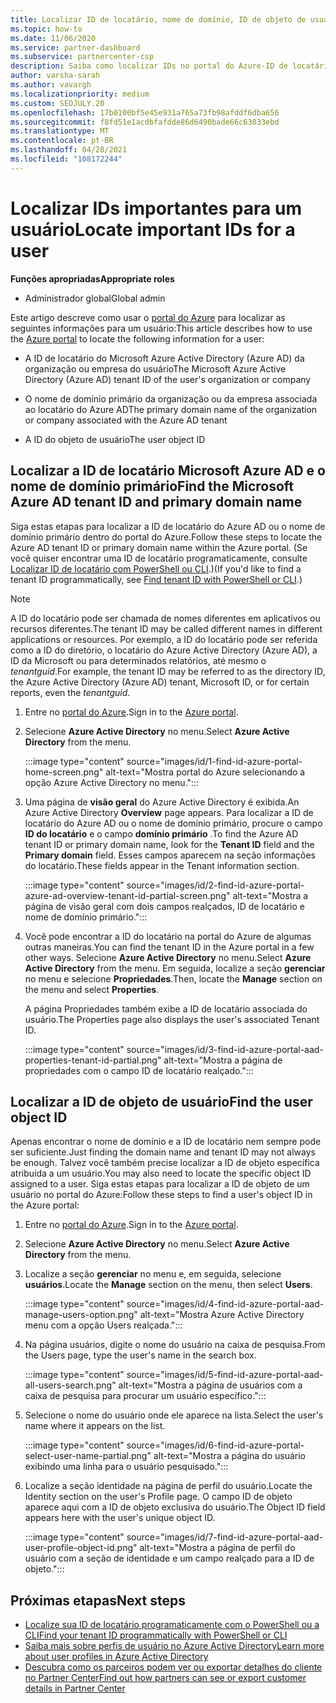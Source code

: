 ```yaml
---
title: Localizar ID de locatário, nome de domínio, ID de objeto de usuário
ms.topic: how-to
ms.date: 11/06/2020
ms.service: partner-dashboard
ms.subservice: partnercenter-csp
description: Saiba como localizar IDs no portal do Azure-ID de locatário do Azure AD, nome de domínio ou ID de objeto de usuário específico de uma organização. Algumas tarefas precisam dessas informações.
author: varsha-sarah
ms.author: vavargh
ms.localizationpriority: medium
ms.custom: SEOJULY.20
ms.openlocfilehash: 17b0100bf5e45e931a765a73fb98afddf6dba656
ms.sourcegitcommit: f8fd51e1acdbfafdde86d6490bade66c63033ebd
ms.translationtype: MT
ms.contentlocale: pt-BR
ms.lasthandoff: 04/28/2021
ms.locfileid: "108172244"
---
```

# <a name="locate-important-ids-for-a-user"></a><span data-ttu-id="e7d40-104">Localizar IDs importantes para um usuário</span><span class="sxs-lookup"><span data-stu-id="e7d40-104">Locate important IDs for a user</span></span>

<span data-ttu-id="e7d40-105">**Funções apropriadas**</span><span class="sxs-lookup"><span data-stu-id="e7d40-105">**Appropriate roles**</span></span>

- <span data-ttu-id="e7d40-106">Administrador global</span><span class="sxs-lookup"><span data-stu-id="e7d40-106">Global admin</span></span>

<span data-ttu-id="e7d40-107">Este artigo descreve como usar o [portal do Azure](https://portal.azure.com/) para localizar as seguintes informações para um usuário:</span><span class="sxs-lookup"><span data-stu-id="e7d40-107">This article describes how to use the [Azure portal](https://portal.azure.com/) to locate the following information for a user:</span></span>

- <span data-ttu-id="e7d40-108">A ID de locatário do Microsoft Azure Active Directory (Azure AD) da organização ou empresa do usuário</span><span class="sxs-lookup"><span data-stu-id="e7d40-108">The Microsoft Azure Active Directory (Azure AD) tenant ID of the user's organization or company</span></span>

- <span data-ttu-id="e7d40-109">O nome de domínio primário da organização ou da empresa associada ao locatário do Azure AD</span><span class="sxs-lookup"><span data-stu-id="e7d40-109">The primary domain name of the organization or company associated with the Azure AD tenant</span></span>

- <span data-ttu-id="e7d40-110">A ID do objeto de usuário</span><span class="sxs-lookup"><span data-stu-id="e7d40-110">The user object ID</span></span>

## <a name="find-the-microsoft-azure-ad-tenant-id-and-primary-domain-name"></a><span data-ttu-id="e7d40-111">Localizar a ID de locatário Microsoft Azure AD e o nome de domínio primário</span><span class="sxs-lookup"><span data-stu-id="e7d40-111">Find the Microsoft Azure AD tenant ID and primary domain name</span></span>

<span data-ttu-id="e7d40-112">Siga estas etapas para localizar a ID de locatário do Azure AD ou o nome de domínio primário dentro do portal do Azure.</span><span class="sxs-lookup"><span data-stu-id="e7d40-112">Follow these steps to locate the Azure AD tenant ID or primary domain name within the Azure portal.</span></span> <span data-ttu-id="e7d40-113">(Se você quiser encontrar uma ID de locatário programaticamente, consulte [Localizar ID de locatário com PowerShell ou CLI](/azure/active-directory/fundamentals/active-directory-how-to-find-tenant.md#find-tenant-id-with-powershell).)</span><span class="sxs-lookup"><span data-stu-id="e7d40-113">(If you'd like to find a tenant ID programmatically, see [Find tenant ID with PowerShell or CLI](/azure/active-directory/fundamentals/active-directory-how-to-find-tenant.md#find-tenant-id-with-powershell).)</span></span>

> [!NOTE]
> <span data-ttu-id="e7d40-114">A ID do locatário pode ser chamada de nomes diferentes em aplicativos ou recursos diferentes.</span><span class="sxs-lookup"><span data-stu-id="e7d40-114">The tenant ID may be called different names in different applications or resources.</span></span> <span data-ttu-id="e7d40-115">Por exemplo, a ID do locatário pode ser referida como a ID do diretório, o locatário do Azure Active Directory (Azure AD), a ID da Microsoft ou para determinados relatórios, até mesmo o *tenantguid*.</span><span class="sxs-lookup"><span data-stu-id="e7d40-115">For example, the tenant ID may be referred to as the directory ID, the Azure Active Directory (Azure AD) tenant, Microsoft ID, or for certain reports, even the *tenantguid*.</span></span>

1. <span data-ttu-id="e7d40-116">Entre no [portal do Azure](https://portal.azure.com/).</span><span class="sxs-lookup"><span data-stu-id="e7d40-116">Sign in to the [Azure portal](https://portal.azure.com/).</span></span>

2. <span data-ttu-id="e7d40-117">Selecione **Azure Active Directory** no menu.</span><span class="sxs-lookup"><span data-stu-id="e7d40-117">Select **Azure Active Directory** from the menu.</span></span>

   :::image type="content" source="images/id/1-find-id-azure-portal-home-screen.png" alt-text="Mostra portal do Azure selecionando a opção Azure Active Directory no menu.":::

3. <span data-ttu-id="e7d40-119">Uma página de **visão geral** do Azure Active Directory é exibida.</span><span class="sxs-lookup"><span data-stu-id="e7d40-119">An Azure Active Directory **Overview** page appears.</span></span> <span data-ttu-id="e7d40-120">Para localizar a ID de locatário do Azure AD ou o nome de domínio primário, procure o campo **ID do locatário** e o campo **domínio primário** .</span><span class="sxs-lookup"><span data-stu-id="e7d40-120">To find the Azure AD tenant ID or primary domain name, look for the **Tenant ID** field and the **Primary domain** field.</span></span> <span data-ttu-id="e7d40-121">Esses campos aparecem na seção informações do locatário.</span><span class="sxs-lookup"><span data-stu-id="e7d40-121">These fields appear in the Tenant information section.</span></span>

   :::image type="content" source="images/id/2-find-id-azure-portal-azure-ad-overview-tenant-id-partial-screen.png" alt-text="Mostra a página de visão geral com dois campos realçados, ID de locatário e nome de domínio primário.":::

4. <span data-ttu-id="e7d40-123">Você pode encontrar a ID do locatário na portal do Azure de algumas outras maneiras.</span><span class="sxs-lookup"><span data-stu-id="e7d40-123">You can find the tenant ID in the Azure portal in a few other ways.</span></span> <span data-ttu-id="e7d40-124">Selecione **Azure Active Directory** no menu.</span><span class="sxs-lookup"><span data-stu-id="e7d40-124">Select **Azure Active Directory** from the menu.</span></span> <span data-ttu-id="e7d40-125">Em seguida, localize a seção **gerenciar** no menu e selecione **Propriedades**.</span><span class="sxs-lookup"><span data-stu-id="e7d40-125">Then, locate the **Manage** section on the menu and select **Properties**.</span></span>

   <span data-ttu-id="e7d40-126">A página Propriedades também exibe a ID de locatário associada do usuário.</span><span class="sxs-lookup"><span data-stu-id="e7d40-126">The Properties page also displays the user's associated Tenant ID.</span></span>

   :::image type="content" source="images/id/3-find-id-azure-portal-aad-properties-tenant-id-partial.png" alt-text="Mostra a página de propriedades com o campo ID de locatário realçado.":::

## <a name="find-the-user-object-id"></a><span data-ttu-id="e7d40-128">Localizar a ID de objeto de usuário</span><span class="sxs-lookup"><span data-stu-id="e7d40-128">Find the user object ID</span></span>

<span data-ttu-id="e7d40-129">Apenas encontrar o nome de domínio e a ID de locatário nem sempre pode ser suficiente.</span><span class="sxs-lookup"><span data-stu-id="e7d40-129">Just finding the domain name and tenant ID may not always be enough.</span></span> <span data-ttu-id="e7d40-130">Talvez você também precise localizar a ID de objeto específica atribuída a um usuário.</span><span class="sxs-lookup"><span data-stu-id="e7d40-130">You may also need to locate the specific object ID assigned to a user.</span></span> <span data-ttu-id="e7d40-131">Siga estas etapas para localizar a ID de objeto de um usuário no portal do Azure:</span><span class="sxs-lookup"><span data-stu-id="e7d40-131">Follow these steps to find a user's object ID in the Azure portal:</span></span>

1. <span data-ttu-id="e7d40-132">Entre no [portal do Azure](https://portal.azure.com/).</span><span class="sxs-lookup"><span data-stu-id="e7d40-132">Sign in to the [Azure portal](https://portal.azure.com/).</span></span>

2. <span data-ttu-id="e7d40-133">Selecione **Azure Active Directory** no menu.</span><span class="sxs-lookup"><span data-stu-id="e7d40-133">Select **Azure Active Directory** from the menu.</span></span>

3. <span data-ttu-id="e7d40-134">Localize a seção **gerenciar** no menu e, em seguida, selecione **usuários**.</span><span class="sxs-lookup"><span data-stu-id="e7d40-134">Locate the **Manage** section on the menu, then select **Users**.</span></span>

      :::image type="content" source="images/id/4-find-id-azure-portal-aad-manage-users-option.png" alt-text="Mostra Azure Active Directory menu com a opção Users realçada.":::

4. <span data-ttu-id="e7d40-136">Na página usuários, digite o nome do usuário na caixa de pesquisa.</span><span class="sxs-lookup"><span data-stu-id="e7d40-136">From the Users page, type the user's name in the search box.</span></span>

      :::image type="content" source="images/id/5-find-id-azure-portal-aad-all-users-search.png" alt-text="Mostra a página de usuários com a caixa de pesquisa para procurar um usuário específico.":::

5. <span data-ttu-id="e7d40-138">Selecione o nome do usuário onde ele aparece na lista.</span><span class="sxs-lookup"><span data-stu-id="e7d40-138">Select the user's name where it appears on the list.</span></span>  

      :::image type="content" source="images/id/6-find-id-azure-portal-select-user-name-partial.png" alt-text="Mostra a página do usuário exibindo uma linha para o usuário pesquisado.":::

6. <span data-ttu-id="e7d40-140">Localize a seção identidade na página de perfil do usuário.</span><span class="sxs-lookup"><span data-stu-id="e7d40-140">Locate the Identity section on the user's Profile page.</span></span> <span data-ttu-id="e7d40-141">O campo ID de objeto aparece aqui com a ID de objeto exclusiva do usuário.</span><span class="sxs-lookup"><span data-stu-id="e7d40-141">The Object ID field appears here with the user's unique object ID.</span></span>

      :::image type="content" source="images/id/7-find-id-azure-portal-aad-user-profile-object-id.png" alt-text="Mostra a página de perfil do usuário com a seção de identidade e um campo realçado para a ID de objeto.":::

## <a name="next-steps"></a><span data-ttu-id="e7d40-143">Próximas etapas</span><span class="sxs-lookup"><span data-stu-id="e7d40-143">Next steps</span></span>

- [<span data-ttu-id="e7d40-144">Localize sua ID de locatário programaticamente com o PowerShell ou a CLI</span><span class="sxs-lookup"><span data-stu-id="e7d40-144">Find your tenant ID programmatically with PowerShell or CLI</span></span>](/azure/active-directory/fundamentals/active-directory-how-to-find-tenant)
- [<span data-ttu-id="e7d40-145">Saiba mais sobre perfis de usuário no Azure Active Directory</span><span class="sxs-lookup"><span data-stu-id="e7d40-145">Learn more about user profiles in Azure Active Directory</span></span>](/azure/active-directory/fundamentals/active-directory-users-profile-azure-portal)
- [<span data-ttu-id="e7d40-146">Descubra como os parceiros podem ver ou exportar detalhes do cliente no Partner Center</span><span class="sxs-lookup"><span data-stu-id="e7d40-146">Find out how partners can see or export customer details in Partner Center</span></span>](see-your-customer-list.md)

